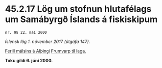 # 45.2.17 Lög um stofnun hlutafélags um Samábyrgð Íslands á fiskiskipum

`nr. 98 22. maí 2000`

_Íslensk lög 1. nóvember 2017 (útgáfa 147)._

[Ferill málsins á Alþingi](https://www.althingi.is/thingstorf/thingmalalistar-eftir-thingum/ferill/?ltg=125&mnr=530)
[Frumvarp til laga.](https://www.althingi.is/altext/125/s/0831.html)

**Tóku gildi 6. júní 2000.**

